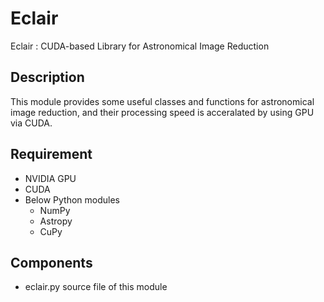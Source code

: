 Eclair
======

Eclair : CUDA-based Library for Astronomical Image Reduction

## Description
This module provides some useful classes and functions
for astronomical image reduction, 
and their processing speed is acceralated by using GPU via CUDA.

## Requirement
* NVIDIA GPU
* CUDA
* Below Python modules
  * NumPy
  * Astropy
  * CuPy

## Components
* eclair.py
source file of this module
